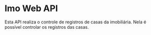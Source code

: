 # Imo Web API

Esta API realiza o controle de registros de casas da imobiliária. Nela é possível controlar os registros das casas.